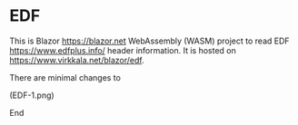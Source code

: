 # EDF

This is Blazor https://blazor.net  WebAssembly (WASM) project to read EDF https://www.edfplus.info/ header information. It is hosted on https://www.virkkala.net/blazor/edf.

There are minimal changes to 


(EDF-1.png)

End
